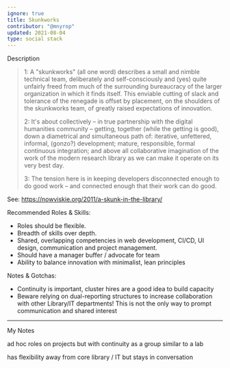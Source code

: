 ```yaml
---
ignore: true
title: Skunkworks
contributor: "@mnyrop"
updated: 2021-08-04
type: social stack
---
```


Description

> 1: A "skunkworks" (all one word) describes a small and nimble technical team, deliberately and self-consciously and (yes) quite unfairly freed from much of the surrounding bureaucracy of the larger organization in which it finds itself. This enviable cutting of slack and tolerance of the renegade is offset by placement, on the shoulders of the skunkworks team, of greatly raised expectations of innovation.
> 
> 2: It's about collectively – in true partnership with the digital humanities community – getting, together (while the getting is good), down a diametrical and simultaneous path of:
iterative, unfettered, informal, (gonzo?) development;
mature, responsible, formal continuous integration; and above all
collaborative imagination of the work of the modern research library as we can make it operate on its very best day.
> 
> 3: The tension here is in keeping developers disconnected enough to do good work – and connected enough that their work can do good.

See: https://nowviskie.org/2011/a-skunk-in-the-library/

Recommended Roles & Skills:

- Roles should be flexible. 
- Breadth of skills over depth.
- Shared, overlapping competencies in web development, CI/CD, UI design, communication and project management.
- Should have a manager buffer / advocate for team
- Ability to balance innovation with minimalist, lean principles

Notes & Gotchas:

- Continuity is important, cluster hires are a good idea to build capacity
- Beware relying on dual-reporting structures to increase collaboration with other Library/IT departments! This is not the only way to prompt communication and shared interest

------

My Notes

ad hoc roles on projects but with continuity as a group
similar to a lab

has flexibility away from core library / IT but stays in conversation
